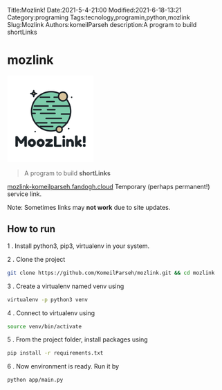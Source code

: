 Title:Mozlink!
Date:2021-5-4-21:00
Modified:2021-6-18-13:21
Category:programing
Tags:tecnology,programin,python,mozlink
Slug:Mozlink
Authors:komeilParseh
description:A program to build shortLinks

# mozlink

![logo](https://raw.githubusercontent.com/KomeilParseh/mozlink/main/app/static/logo.png)

> A program to build **shortLinks**

[mozlink-komeilparseh.fandogh.cloud](https://mozlink-komeilparseh.fandogh.cloud/) Temporary (perhaps permanent!) service link.

Note: Sometimes links may **not work** due to site updates.

## How to run

1 . Install python3, pip3, virtualenv in your system.

2 . Clone the project

```bash
git clone https://github.com/KomeilParseh/mozlink.git && cd mozlink
```

3 . Create a virtualenv named venv using

```bash
virtualenv -p python3 venv
```

4 . Connect to virtualenv using

```bash
source venv/bin/activate
```

5 . From the project folder, install packages using

```bash
pip install -r requirements.txt
```

6 . Now environment is ready. Run it by

```bash
python app/main.py
```
